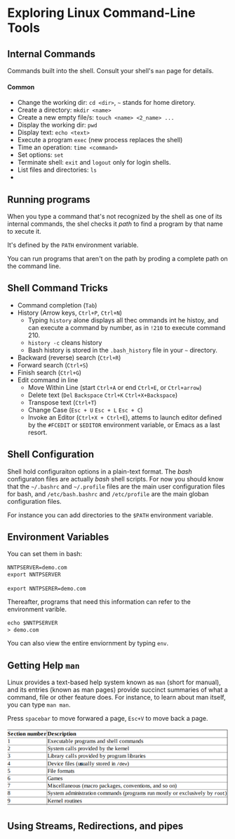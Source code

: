 # Exploring Linux Command-Line Tools

## Internal Commands

Commands built into the shell. Consult your shell's `man` page for details.

#### Common

* Change the working dir: `cd <dir>`, `~` stands for home diretory.
* Create a directory: `mkdir <name>`
* Create a new empty file/s: `touch <name> <2_name> ...`
* Display the working dir: `pwd`
* Display text: `echo <text>`
* Execute a program `exec` (new process replaces the shell)
* Time an operation: `time <command>`
* Set options: `set`
* Terminate shell: `exit` and `logout` only for login shells.
* List files and directories: `ls`
*  

## Running programs

When you type a command that's not recognized by the shell as one of its internal commands, the shel checks it _path_ to find a program by that name to xecute it.

It's defined by the `PATH` environment variable.

You can run programs that aren't on the path by proding a complete path on the command line.

## Shell Command Tricks

* Command completion (`Tab`)
* History (Arrow keys, `Ctrl+P`, `Ctrl+N`)
    * Typing `history` alone displays all thec ommands int he histoy, and can execute a command by number, as in `!210` to execute command 210.
    * `history -c` cleans history
    * Bash history is stored in the `.bash_history` file in your `~` directory.
* Backward (reverse) search (`Ctrl+R`)
* Forward search (`Ctrl+S`)
* Finish search (`Ctrl+G`)
* Edit command in line
    * Move Within Line (start `Ctrl+A` or end `Ctrl+E`, or `Ctrl+arrow`)
    * Delete text (`Del` `Backspace` `Ctrl+K` `Ctrl+X+Backspace`)
    * Transpose text (`Ctrl+T`)
    * Change Case (`Esc + U` `Esc + L` `Esc + C`)
    * Invoke an Editor (`Ctrl+X + Ctrl+E`), attems to launch editor defined by the `#FCEDIT` or `$EDITOR` environment variable, or Emacs as a last resort.

## Shell Configuration

Shell hold configuraiton options in a plain-text format. The _bash_ configuraton files are actually _bash_ shell scripts. For now you should know that the `~/.bashrc` and `~/.profile` files are the main user configuration files for bash, and `/etc/bash.bashrc` and `/etc/profile` are the main globan configuration files.

For instance you can add directories to the `$PATH` environment variable.

## Environment Variables

You can set them in bash:

```
NNTPSERVER=demo.com
export NNTPSERVER

export NNTPSERER=demo.com
```

Thereafter, programs that need this information can refer to the environment varible.

```
echo $NNTPSERVER
> demo.com
```

You can also view the entire enviornment by typing `env`.

## Getting Help `man`

Linux provides a text-based help system known as `man` (short for manual), and its entries (known as man pages) provide succinct summaries of what a command, file or other feature does. For instance, to learn about man itself, you can type `man man`.

Press `spacebar` to move forwared a page, `Esc+V` to move back a page.

![man pages](./man.png)

## Using Streams, Redirections, and pipes